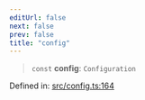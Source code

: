 ```yaml
---
editUrl: false
next: false
prev: false
title: "config"
---
```


> `const` **config**: `Configuration`

Defined in: [src/config.ts:164](https://github.com/fabricjs/fabric.js/blob/e114448a1bce9b68a3e1bba337bc0c83a35c1aa5/src/config.ts#L164)
